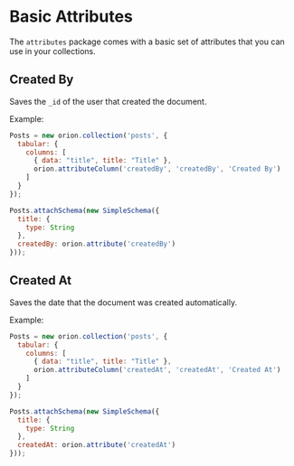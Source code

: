 # Basic Attributes

The ```attributes``` package comes with a basic set of attributes that
you can use in your collections.

## Created By

Saves the ```_id``` of the user that created the document.

Example: 

```js
Posts = new orion.collection('posts', {
  tabular: {
    columns: [
      { data: "title", title: "Title" },
      orion.attributeColumn('createdBy', 'createdBy', 'Created By')
    ]
  }
});

Posts.attachSchema(new SimpleSchema({
  title: {
    type: String
  },
  createdBy: orion.attribute('createdBy')
}));
```

## Created At

Saves the date that the document was created automatically.

Example: 

```js
Posts = new orion.collection('posts', {
  tabular: {
    columns: [
      { data: "title", title: "Title" },
      orion.attributeColumn('createdAt', 'createdAt', 'Created At')
    ]
  }
});

Posts.attachSchema(new SimpleSchema({
  title: {
    type: String
  },
  createdAt: orion.attribute('createdAt')
}));
```
